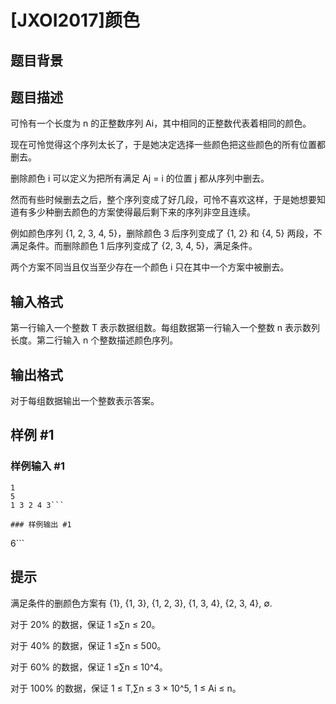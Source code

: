 # [JXOI2017]颜色

## 题目背景



## 题目描述

可怜有一个长度为 n 的正整数序列 Ai，其中相同的正整数代表着相同的颜色。

现在可怜觉得这个序列太长了，于是她决定选择一些颜色把这些颜色的所有位置都删去。

删除颜色 i 可以定义为把所有满足 Aj = i 的位置 j 都从序列中删去。

然而有些时候删去之后，整个序列变成了好几段，可怜不喜欢这样，于是她想要知道有多少种删去颜色的方案使得最后剩下来的序列非空且连续。

例如颜色序列 {1, 2, 3, 4, 5}，删除颜色 3 后序列变成了 {1, 2} 和 {4, 5} 两段，不满足条件。而删除颜色 1 后序列变成了 {2, 3, 4, 5}，满足条件。

两个方案不同当且仅当至少存在一个颜色 i 只在其中一个方案中被删去。


## 输入格式

第一行输入一个整数 T 表示数据组数。每组数据第一行输入一个整数 n 表示数列长度。第二行输入 n 个整数描述颜色序列。


## 输出格式

对于每组数据输出一个整数表示答案。


## 样例 #1

### 样例输入 #1
```
1
5
1 3 2 4 3```

### 样例输出 #1

```
6```

## 提示

满足条件的删颜色方案有 {1}, {1, 3}, {1, 2, 3}, {1, 3, 4}, {2, 3, 4}, ∅.

对于 20% 的数据，保证 1 ≤∑n ≤ 20。

对于 40% 的数据，保证 1 ≤∑n ≤ 500。

对于 60% 的数据，保证 1 ≤∑n ≤ 10^4。

对于 100% 的数据，保证 1 ≤ T,∑n ≤ 3 × 10^5, 1 ≤ Ai ≤ n。

